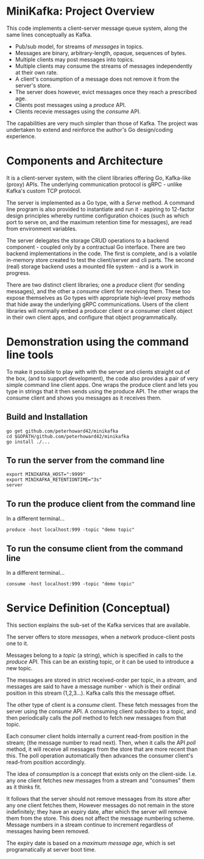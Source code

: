 # MiniKafka: Project Overview

This code implements a client-server message queue system, along the same lines
conceptually as Kafka.

- Pub/sub model, for streams of *messages* in topics.
- Messages are binary, arbitrary-length, opaque, sequences of bytes.
- Multiple clients may post messages into topics.
- Multiple clients may consume the streams of messages independently at their 
  own rate.
- A client's consumption of a message does not remove it from the server's store.
- The server does however, evict messages once they reach a prescribed age.
- Clients post messages using a *produce* API.
- Clients recevie messages using the *consume* API.

The capabilities are very much simpler than those of Kafka. The project was
undertaken to extend and reinforce the author's Go design/coding experience.

# Components and Architecture

It is a client-server system, with the client libraries offering Go, Kafka-like
(proxy) APIs. The underlying communication protocol is gRPC - unlike Kafka's
custom TCP protocol.

The server is implemented as a Go type, with a *Serve* method. A command line
program is also provided to instantiate and run it - aspiring to 12-factor design
principles whereby runtime configuration choices (such as which 
port to serve on, and the maximum retention time for messages), are read from
environment variables.

The server delegates the storage CRUD operations to a backend component - coupled
only by a contractual Go interface. There are two backend implementations in 
the code. The first is complete, and is a volatile in-memory store created to 
test the client/server and cli parts. The second (real) storage backend uses a
mounted file system - and is a work in progress.

There are two distinct client libraries; one a *produce* client (for sending
messages), and the other a *consume* client for receiving them. These too expose
themselves as Go types with appropriate high-level proxy methods that hide away
the underlying gRPC communications. Users of the client libraries will normally
embed a producer client or a consumer client object in their own client apps, and
configure that object programmatically.

# Demonstration using the command line tools

To make it possible to play with with the server and clients straight out of the
box, (and to support development), the code also provides a pair of very simple 
command line client apps. One wraps the produce client and lets you type in
strings that it then sends using the produce API. The other wraps the consume
client and shows you messages as it receives them.

## Build and Installation

```
go get github.com/peterhoward42/minikafka
cd $GOPATH/github.com/peterhoward42/minikafka
go install ./...
```

## To run the server from the command line

```
export MINIKAFKA_HOST=":9999"
export MINIKAFKA_RETENTIONTIME="3s"
server
```

## To run the produce client from the command line

In a different terminal...

```
produce -host localhost:999 -topic "demo topic"
```

## To run the consume client from the command line

In a different terminal...

```
consume -host localhost:999 -topic "demo topic"
```







# Service Definition (Conceptual)

This section explains the sub-set of the Kafka services that are available.

The server offers to store *messages*, when a network produce-client posts one 
to it.

Messages belong to a *topic* (a string), which is specified in calls to the
*produce* API. This can be an existing topic, or it can be used to introduce
a new topic.

The messages are stored in strict received-order per topic, in a *stream*,
and messages are said to have a message number - which is their ordinal
position in this stream (1,2,3...). Kafka calls this the message offset.

The other type of client is a *consume* client. These fetch messages from the
server using the *consume* API. A consuming client *subsribes* to a topic,
and then periodically calls the *poll* method to fetch new messages from that
topic.

Each consumer client holds internally a current read-from position in the
stream; (the message number to read next). Then, when it calls the API *poll*
method, it will receive all messages from the store that are more recent than 
this. The poll operation automatically then advances the consumer client's 
read-from position accordingly.

The idea of *consumption* is a concept that exists only on the client-side. I.e.
any one client fetches new messages from a stream and "consumes" them as it
thinks fit.

It follows that the server should not remove messages from its store after any
one client fetches them, However messages do not remain in the store
indefinitely; they have an expiry date, after which the server will remove them
from the store. This does not affect the message numbering scheme. Message
numbers in a stream continue to increment regardless of messages having been
removed.

The expiry date is based on a *maximum message age*, which is set 
programatically at server boot time.

